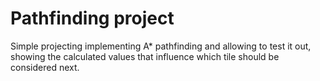 # Pathfinding project
Simple projecting implementing A* pathfinding and allowing to test it out, showing the calculated values that influence which tile should be considered next.
